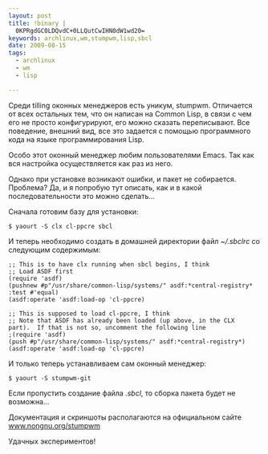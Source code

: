```yaml
--- 
layout: post
title: !binary |
  0KPRgdGC0LDQvdC+0LLQutCwIHN0dW1wd20=
keywords: archlinux,wm,stumpwm,lisp,sbcl
date: 2009-08-15
tags:
  - archlinux
  - wm
  - lisp

---
```

Среди tilling оконных менеджеров есть уникум, stumpwm. Отличается от всех остальных тем, что он написан на Common Lisp, в связи с чем его не просто конфигурируют, его можно сказать переписывают. Все поведение, внешний вид, все это задается с помощью программного кода на языке программирования Lisp.

Особо этот оконный менеджер любим пользователями Emacs. Так как вся настройка осуществляется как раз из него.

Однако при установке возникают ошибки, и пакет не собирается. Проблема? Да, и я попробую тут описать, как и в какой последовательности это можно сделать...

Сначала готовим базу для установки:

    $ yaourt -S clx cl-ppcre sbcl

И теперь необходимо создать в домашней директории файл <em>~/.sbclrc</em> со следующим содержимым:

    ;; This is to have clx running when sbcl begins, I think
    ;; Load ASDF first
    (require 'asdf)
    (pushnew #p"/usr/share/common-lisp/systems/" asdf:*central-registry* :test #'equal)
    (asdf:operate 'asdf:load-op 'cl-ppcre)

    ;; This is supposed to load cl-ppcre, I think
    ;; Note that ASDF has already been loaded (up above, in the CLX part).  If that is not so, uncomment the following line
    ;(require 'asdf)
    (push #p"/usr/share/common-lisp/systems/" asdf:*central-registry*)
    (asdf:operate 'asdf:load-op 'cl-ppcre)

И только теперь устанавливаем сам оконный менеджер:

    $ yaourt -S stumpwm-git

Если пропустить создание файла <em>.sbcl</em>, то сборка пакета будет не возможна...

Документация и скриншоты располагаются на официальном сайте <a href="http://www.nongnu.org/stumpwm/index.html" rel="nofollow">www.nongnu.org/stumpwm</a>

Удачных экспериментов!
